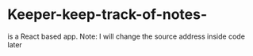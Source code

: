 # Keeper-keep-track-of-notes-
is a React based app.
Note: I will change the source address inside code later
